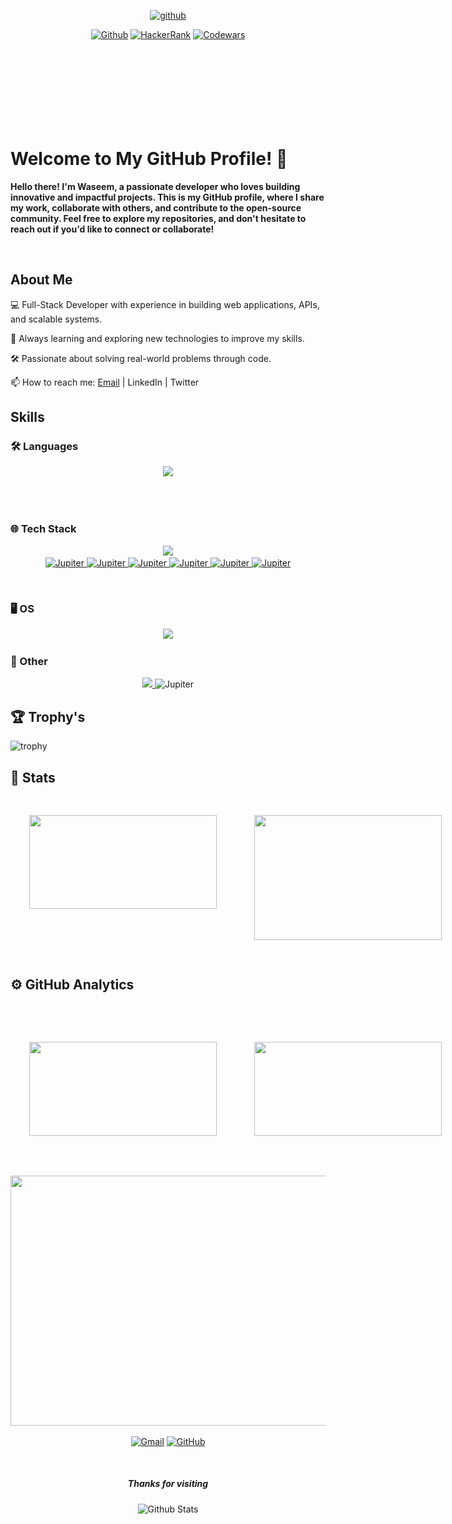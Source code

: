 <div align="center">

[<img src='https://cdn.jsdelivr.net/npm/simple-icons@3.0.1/icons/github.svg' alt='github' height='40'>](https://github.com/waseemofficial)

[![Github](https://img.shields.io/github/followers/waseemofficial?label=Follow%20Me&style=social)](https://github.com/waseemofficial)
[![HackerRank](https://img.shields.io/badge/HackerRank-sy_waseem-brightgreen?logo=HackerRank&logoColor=Green&labelColor=black)](https://www.hackerrank.com/sawalqa_jo)
[![Codewars](https://img.shields.io/badge/Codewars-Waseem%20-maroon?logo=codewars&logoColor=maroon&labelColor=black)](https://www.codewars.com/users/waseem_sy)

</div>

<!-- [![Mail](https://img.shields.io/badge/Hotmail-sawalqa_jo@hotmail.com-blue?logo=Gmail&logoColor=blue&labelColor=black)](mailto:sawalqa_jo@hotmail.com) -->
<br>

<!-- [![HitCount](http://hits.dwyl.com/Ahmad-Sawalqeh/Ahmad-Sawalqeh.svg)](http://hits.dwyl.com/Ahmad-Sawalqeh/Ahmad-Sawalqeh) -->


<img src="https://github.com/waseemofficial/waseemofficial/blob/main/images/github_pic1.jpeg" width = "200" height="100" style="border-radius: 50px 80px 60px;visibility: hidden;">


<p >

# Welcome to My GitHub Profile! 👋

<strong>

Hello there! I'm Waseem, a passionate developer who loves building innovative and impactful projects. This is my GitHub profile, where I share my work, collaborate with others, and contribute to the open-source community. Feel free to explore my repositories, and don't hesitate to reach out if you'd like to connect or collaborate!
               
</strong>

</p>

<br />

## About Me

💻 Full-Stack Developer with experience in building web applications, APIs, and scalable systems.

🌱 Always learning and exploring new technologies to improve my skills.

🛠️ Passionate about solving real-world problems through code.

📫 How to reach me: [Email](mailto:wasem.sye@gmail.com?subject=Hello%20Waseem&body=Hi%20Waseem,%20I%20found%20your%20GitHub%20profile!) | LinkedIn | Twitter


<h2> Skills <img src = "https://media2.giphy.com/media/QssGEmpkyEOhBCb7e1/giphy.gif?cid=ecf05e47a0n3gi1bfqntqmob8g9aid1oyj2wr3ds3mg700bl&rid=giphy.gif" width = 15px height=15px> </h2>

  
### 🛠 Languages

<p align="center">
  <a href="https://skillicons.dev">
    <img src="https://skillicons.dev/icons?i=python,js,java,golang,bash,latex,md,regex" />
  </a>
</p>




<br />
<br />




### 🌐  Tech Stack

<p align="center">
  <a href="https://skillicons.dev">
    <img src="https://skillicons.dev/icons?i=git,github,postman,nodejs,django,mongodb,mysql,selenium,cypress,anaconda,figma,obsidian,githubactions,htmx,materialui,jest,vim,cmake&perline=9" />
 <br />
 <img src="https://cdn.jsdelivr.net/gh/devicons/devicon@latest/icons/hardhat/hardhat-original.svg" title="Jupiter" alt="Jupiter" width="55" height="55"/>
 <img src="https://cdn.jsdelivr.net/gh/devicons/devicon@latest/icons/insomnia/insomnia-original.svg" title="Jupiter" alt="Jupiter" width="55" height="55"/>
  <img src="https://cdn.jsdelivr.net/gh/devicons/devicon@latest/icons/jupyter/jupyter-original-wordmark.svg" title="Jupiter" alt="Jupiter" width="55" height="55"/>
  <img src="https://cdn.jsdelivr.net/gh/devicons/devicon@latest/icons/scikitlearn/scikitlearn-original.svg" title="Jupiter" alt="Jupiter" width="55" height="55"/>
  <img src="https://cdn.jsdelivr.net/gh/devicons/devicon@latest/icons/podman/podman-original.svg" title="Jupiter" alt="Jupiter" width="55" height="55"/>
 <img src="https://cdn.jsdelivr.net/gh/devicons/devicon@latest/icons/docker/docker-original-wordmark.svg" title="Jupiter" alt="Jupiter" width="55" height="55"/>


  </a>
</p>

 
&emsp;

### 🖥️ OS

<p align="center">
  <a href="https://skillicons.dev">
    <img src="https://skillicons.dev/icons?i=windows,linux,kali&perline=8" />
  </a>
</p>

### 🧊 Other


<div align="center">
<a href="https://skillicons.dev">
    <img src="https://skillicons.dev/icons?i=,astro,autocad,blender&perline=8" />
<a >
<img src="https://cdn.jsdelivr.net/gh/devicons/devicon@latest/icons/raspberrypi/raspberrypi-original.svg" title="Jupiter" alt="Jupiter" width="55" height="55"/>

</a>
</div>

## &#127942; Trophy's

![trophy](https://github-profile-trophy.vercel.app/?username=waseemofficial&title=Stars,Followers,Commits,Repositories,Experience,MultipleLang,Issues,PullRequest&theme=onedark)
 

## 🧮 Stats
</p>
  <div style="display: flex; flex-direction: row;">
  <img src="https://github.r2v.ch/codewars?user=waseem_sy&name=true&top_languages=true&stroke=%23b362ff&theme=purple_dark" width="300" height="150" style="margin: 10px; padding: 20px;"/>

<img src="https://leetcard.jacoblin.cool/user8807UR?theme=dark&font=Finger%20Paint&ext=activity" width="300" height="200" style="margin: 10px; padding: 20px;"/>
  </div>
<h2>⚙️  GitHub Analytics</h2>

<div>

  
  <p align="center">
 <br/>
  <div style="display: flex; flex-direction: row;">
<img src="https://github-stats-alpha.vercel.app/api?username=waseemofficial&cc=000&tc=fff&ic=fff&bc=000" width="300" height="150" style="margin: 10px; padding: 20px;"/>

<img src="https://streak-stats.demolab.com/?user=waseemofficial&theme=dark" width="300" height="150" style="margin: 10px; padding: 20px;"/>
</div> <br/><br/>
  
</div>

<img src="https://github-readme-stats.vercel.app/api/top-langs/?username=waseemofficial&theme=dark&langs_count=10" width="600" height="400" />
  
  <p align="center">
	<a href="wasem.sye@gmail.com"><img src="https://img.icons8.com/bubbles/50/000000/gmail.png" alt="Gmail"/></a>
	<a href="https://github.com/waseemofficial&theme=dark"><img src="https://img.icons8.com/bubbles/50/000000/github.png" alt="GitHub"/></a>
	
<div id="header" align="center">

  <img src="https://komarev.com/ghpvc/?username=waseemofficial&style=for-the-badge&color=orange" alt=""/>
</div>	
</p>

    
  <p align="center">
	<h5 align="center">Thanks for visiting</h5>
</p>
<p align="center">
        <img src="https://raw.githubusercontent.com/mayhemantt/mayhemantt/Update/svg/Bottom.svg" alt="Github Stats" width="800" height="100" />
</p>
